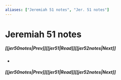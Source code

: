 ```yaml
---
aliases: ["Jeremiah 51 notes", "Jer. 51 notes"]
---
```

# Jeremiah 51 notes
##### <span class=arrow-left></span>[[jer50notes|Prev]]<span class=navigation-separator></span>[[jer51|Read]]<span class=navigation-separator></span>[[jer52notes|Next]]<span class=arrow-right></span>
- 
##### <span class=arrow-left></span>[[jer50notes|Prev]]<span class=navigation-separator></span>[[jer51|Read]]<span class=navigation-separator></span>[[jer52notes|Next]]<span class=arrow-right></span>